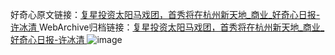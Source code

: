 好奇心原文链接：[复星投资太阳马戏团，首秀将在杭州新天地_商业_好奇心日报-许冰清 ](https://www.qdaily.com/articles/10918.html)
WebArchive归档链接：[复星投资太阳马戏团，首秀将在杭州新天地_商业_好奇心日报-许冰清 ](http://web.archive.org/web/20190623163355/https://www.qdaily.com/articles/10918.html)
![image](http://ww3.sinaimg.cn/large/007d5XDply1g3wcfj2640j30u048i4qp)